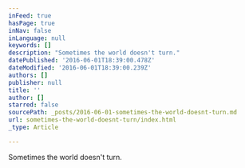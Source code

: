 ```yaml
---
inFeed: true
hasPage: true
inNav: false
inLanguage: null
keywords: []
description: "Sometimes the world doesn't turn."
datePublished: '2016-06-01T18:39:00.478Z'
dateModified: '2016-06-01T18:39:00.239Z'
authors: []
publisher: null
title: ''
author: []
starred: false
sourcePath: _posts/2016-06-01-sometimes-the-world-doesnt-turn.md
url: sometimes-the-world-doesnt-turn/index.html
_type: Article

---
```

Sometimes the world doesn't turn.